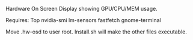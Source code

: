 Hardware On Screen Display showing GPU/CPU/MEM usage.

Requires:
Top
nvidia-smi
lm-sensors
fastfetch
gnome-terminal

Move .hw-osd to user root.
Install.sh will make the other files executable.
